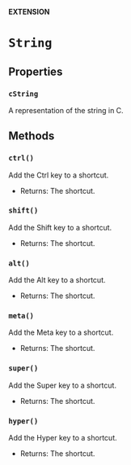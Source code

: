 **EXTENSION**

# `String`

## Properties
### `cString`

A representation of the string in C.

## Methods
### `ctrl()`

Add the Ctrl key to a shortcut.
- Returns: The shortcut.

### `shift()`

Add the Shift key to a shortcut.
- Returns: The shortcut.

### `alt()`

Add the Alt key to a shortcut.
- Returns: The shortcut.

### `meta()`

Add the Meta key to a shortcut.
- Returns: The shortcut.

### `super()`

Add the Super key to a shortcut.
- Returns: The shortcut.

### `hyper()`

Add the Hyper key to a shortcut.
- Returns: The shortcut.

